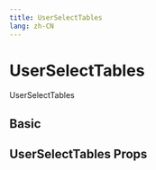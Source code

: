```yaml
---
title: UserSelectTables
lang: zh-CN
---
```


# UserSelectTables

UserSelectTables

## Basic

## UserSelectTables Props
